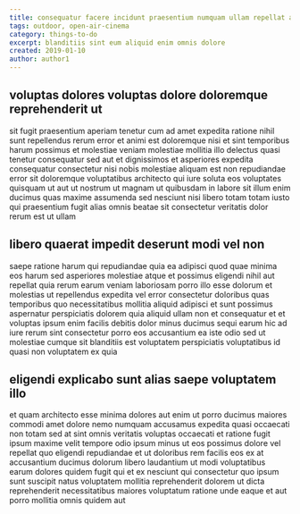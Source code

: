 ```yaml
---
title: consequatur facere incidunt praesentium numquam ullam repellat article 6274
tags: outdoor, open-air-cinema
category: things-to-do
excerpt: blanditiis sint eum aliquid enim omnis dolore
created: 2019-01-10
author: author1
---
```


## voluptas dolores voluptas dolore doloremque reprehenderit ut

sit fugit praesentium aperiam tenetur cum ad amet expedita ratione nihil sunt repellendus rerum error et animi est doloremque nisi et sint temporibus harum possimus et molestiae veniam molestiae mollitia illo delectus quasi tenetur consequatur sed aut et dignissimos et asperiores expedita consequatur consectetur nisi nobis molestiae aliquam est non repudiandae error sit doloremque voluptatibus architecto qui iure soluta eos voluptates quisquam ut aut ut nostrum ut magnam ut quibusdam in labore sit illum enim ducimus quas maxime assumenda sed nesciunt nisi libero totam totam iusto qui praesentium fugit alias omnis beatae sit consectetur veritatis dolor rerum est ut ullam

## libero quaerat impedit deserunt modi vel non

saepe ratione harum qui repudiandae quia ea adipisci quod quae minima eos harum sed asperiores molestiae atque et possimus eligendi nihil aut repellat quia rerum earum veniam laboriosam porro illo esse dolorum et molestias ut repellendus expedita vel error consectetur doloribus quas temporibus quo necessitatibus mollitia aliquid adipisci et sunt possimus aspernatur perspiciatis dolorem quia aliquid ullam non et consequatur et et voluptas ipsum enim facilis debitis dolor minus ducimus sequi earum hic ad iure rerum sint consectetur porro eos accusantium ea iste odio sed ut molestiae cumque sit blanditiis est voluptatem perspiciatis voluptatibus id quasi non voluptatem ex quia

## eligendi explicabo sunt alias saepe voluptatem illo

et quam architecto esse minima dolores aut enim ut porro ducimus maiores commodi amet dolore nemo numquam accusamus expedita quasi occaecati non totam sed at sint omnis veritatis voluptas occaecati et ratione fugit ipsum maxime velit tempore odio ipsum minus ut eos possimus dolore vel repellat quo eligendi repudiandae et ut doloribus rem facilis eos ex at accusantium ducimus dolorum libero laudantium ut modi voluptatibus earum dolores quidem fugit qui et ex nesciunt qui consectetur quo ipsum sunt suscipit natus voluptatem mollitia reprehenderit dolorem ut dicta reprehenderit necessitatibus maiores voluptatum ratione unde eaque et aut porro mollitia omnis quidem aut
